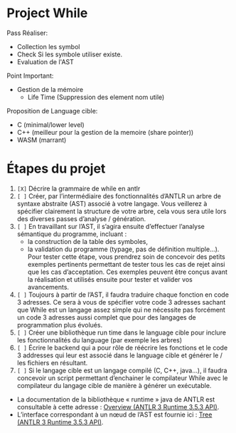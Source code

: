# Project While

Pass Réaliser: 
- Collection les symbol
- Check Si les symbole utiliser existe.
- Evaluation de l'AST

Point Important:
- Gestion de la mémoire
    - Life Time (Suppression des element nom utile)

Proposition de Language cible:
- C (minimal/lower level)
- C++ (meilleur pour la gestion de la memoire (share pointer))
- WASM (marrant)

# Étapes du projet

1) `[X]` Décrire la grammaire de while en antlr
2) `[ ]` Créer, par l’intermédiaire des fonctionnalités d’ANTLR un arbre de syntaxe abstraite (AST) associé à votre langage. Vous veillerez à spécifier clairement la structure de votre arbre, cela vous sera utile lors des diverses passes d’analyse / génération.
3) `[ ]` En travaillant sur l’AST, il s’agira ensuite d’effectuer l’analyse sémantique du programme,
incluant :
    - la construction de la table des symboles,
    - la validation du programme (typage, pas de définition multiple…). Pour tester cette étape, vous prendrez soin de concevoir des petits exemples pertinents permettant de tester tous les cas de rejet ainsi que les cas d’acceptation. Ces exemples peuvent être conçus avant la réalisation et utilisés ensuite pour tester et valider vos avancements.
4) `[ ]` Toujours à partir de l’AST, il faudra traduire chaque fonction en code 3 adresses. Ce sera à vous de spécifier votre code 3 adresses sachant que While est un langage assez simple qui ne nécessite pas forcément un code 3 adresses aussi complet que pour des langages de programmation plus évolués.
5) `[ ]` Créer une bibliothèque run time dans le language cible pour inclure les fonctionnalités du language (par exemple les arbres)
6) `[ ]` Écrire le backend qui a pour rôle de réécrire les fonctions et le code 3 addresses qui leur est associé dans le language cible et générer le / les fichiers en résultant.
7) `[ ]` Si le langage cible est un langage compilé (C, C++, java…), il faudra concevoir un script permettant d’enchainer le compilateur While avec le compilateur du langage cible de manière à générer un exécutable.

- La documentation de la bibliothèque « runtime » java de ANTLR est consultable à cette adresse : [Overview (ANTLR 3 Runtime 3.5.3 API)](https://www.antlr3.org/api/Java/index.html).
- L’interface correspondant à un nœud de l’AST est fournie ici : [Tree (ANTLR 3 Runtime 3.5.3 API)](https://www.antlr3.org/api/Java/org/antlr/runtime/tree/Tree.html). 
